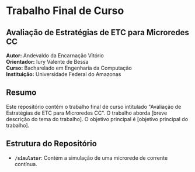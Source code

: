 # Trabalho Final de Curso

## Avaliação de Estratégias de ETC para Microredes CC

**Autor:** Andevaldo da Encarnação Vitório <br>
**Orientador:** Iury Valente de Bessa <br>
**Curso:** Bacharelado em Engenharia da Computação <br>
**Instituição:** Universidade Federal do Amazonas <br>
<!-- **Data:** [Data de Apresentação] -->

## Resumo

Este repositório contém o trabalho final de curso intitulado "Avaliação de Estratégias de ETC para Microredes CC". O trabalho aborda [breve descrição do tema do trabalho]. O objetivo principal é [objetivo principal do trabalho].

## Estrutura do Repositório

- **`/simulator`**: Contém a simulação de uma microrede de corrente contínua.
